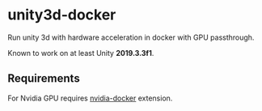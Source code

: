 # unity3d-docker
Run unity 3d with hardware acceleration in docker with GPU passthrough.

Known to work on at least Unity **2019.3.3f1**.

## Requirements

For Nvidia GPU requires [nvidia-docker](https://github.com/NVIDIA/nvidia-docker) extension.
